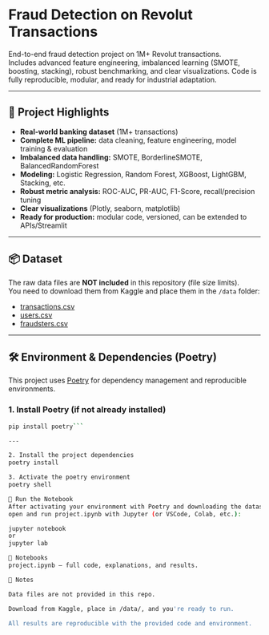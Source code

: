 # Fraud Detection on Revolut Transactions

End-to-end fraud detection project on 1M+ Revolut transactions.  
Includes advanced feature engineering, imbalanced learning (SMOTE, boosting, stacking), robust benchmarking, and clear visualizations. Code is fully reproducible, modular, and ready for industrial adaptation.

---

## 🚀 Project Highlights

- **Real-world banking dataset** (1M+ transactions)
- **Complete ML pipeline:** data cleaning, feature engineering, model training & evaluation
- **Imbalanced data handling:** SMOTE, BorderlineSMOTE, BalancedRandomForest
- **Modeling:** Logistic Regression, Random Forest, XGBoost, LightGBM, Stacking, etc.
- **Robust metric analysis:** ROC-AUC, PR-AUC, F1-Score, recall/precision tuning
- **Clear visualizations** (Plotly, seaborn, matplotlib)
- **Ready for production:** modular code, versioned, can be extended to APIs/Streamlit

---

## 📦 Dataset

The raw data files are **NOT included** in this repository (file size limits).  
You need to download them from Kaggle and place them in the `/data` folder:

- [transactions.csv](https://www.kaggle.com/datasets/andrejzuba/revolutassignment/data?select=transactions.csv)
- [users.csv](https://www.kaggle.com/datasets/andrejzuba/revolutassignment/data?select=users.csv)
- [fraudsters.csv](https://www.kaggle.com/datasets/andrejzuba/revolutassignment/data?select=fraudsters.csv)

---

## 🛠️ Environment & Dependencies (Poetry)

This project uses [Poetry](https://python-poetry.org/) for dependency management and reproducible environments.

### 1. **Install Poetry** (if not already installed)
```bash 
pip install poetry```

---

2. Install the project dependencies
poetry install

3. Activate the poetry environment
poetry shell

📒 Run the Notebook
After activating your environment with Poetry and downloading the datasets,
open and run project.ipynb with Jupyter (or VSCode, Colab, etc.):

jupyter notebook
or
jupyter lab

📝 Notebooks
project.ipynb — full code, explanations, and results.

📣 Notes

Data files are not provided in this repo.

Download from Kaggle, place in /data/, and you're ready to run.

All results are reproducible with the provided code and environment.

